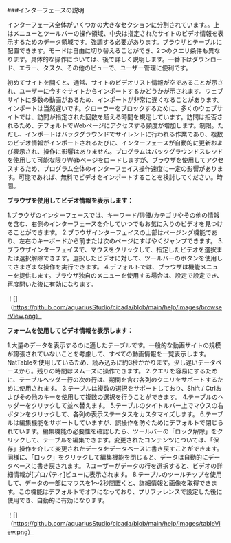 ###インターフェースの説明

インターフェース全体がいくつかの大きなセクションに分割されています。。上はメニューとツールバーの操作領域、中央は指定されたサイトのビデオ情報を表示するためのデータ領域です。強調する必要があります。ブラウザとテーブルに配置できます。モードは自由に切り替えることができ、2つのクエリ条件も異なります。具体的な操作については、後で詳しく説明します。一番下はダウンロード、エラー、タスク、その他のビューで、ユーザー管理に便利です。

初めてサイトを開くと、通常、サイトのビデオリスト情報が空であることが示され、ユーザーに今すぐサイトからインポートするかどうかが示されます。ウェブサイトに多数の動画があるため、インポートが非常に遅くなることがあります。インポートは当然遅いです。クローラーをブロックするために、多くのウェブサイトでは、訪問が指定された回数を超える時間を規定しています。訪問は拒否されるため、デフォルトでWebページにアクセスする頻度が増加します。制限。ただし、インポートはバックグラウンドでサイレントに行われる作業であり、複数のビデオ情報がインポートされるたびに、インターフェースが自動的に更新および表示され、操作に影響はありません。プログラムはバックグラウンドスレッドを使用して可能な限りWebページをロードしますが、ブラウザを使用してアクセスするため、プログラム全体のインターフェイス操作速度に一定の影響があります。可能であれば、無料でビデオをインポートすることを検討してください。時間。

**ブラウザを使用してビデオ情報を表示します：**

1.ブラウザのインターフェースでは、キーワード/俳優/カテゴリやその他の情報を含む、右側のインターフェースを介していつでもお気に入りのビデオを見つけることができます。
2.ブラウザインターフェイスの上部はページング機能であり、左右のキーボードから前または次のページにすばやくジャンプできます。
3.ブラウザインターフェイスで、マウスをクリックして、指定したビデオを選択または選択解除できます。選択したビデオに対して、ツールバーのボタンを使用してさまざまな操作を実行できます。
4.デフォルトでは、ブラウザは機能メニューを提供します。ブラウザ独自のメニューを使用する場合は、設定で設定でき、再度開いた後に有効になります。

！[]（https://github.com/aquariusStudio/cicada/blob/main/help/images/browserView.png）

**フォームを使用してビデオ情報を表示します：**

1.大量のデータを表示するのに適したテーブルです。一般的な動画サイトの規模が誇張されていないことを考慮して、すべての動画情報を一覧表示します。NatTableを使用しているため、読み込みに約3秒かかります。少し遅いデータベースから。残りの時間はスムーズに操作できます。
2.クエリを容易にするために、テーブルヘッダー行の次の行は、期間を含む各列のクエリをサポートするために使用されます。
3.テーブルは複数の選択をサポートしており、Shift / Ctrlおよびその他のキーを使用して複数の選択を行うことができます。
4.テーブルのヘッダーをクリックして並べ替えます。
5.テーブルのタイトルバー上でマウスの右ボタンをクリックして、各列の表示ステータスをカスタマイズします。
6.テーブルは編集機能をサポートしていますが、誤操作を防ぐためにデフォルトで閉じられています。編集機能の必要性を確認したら、ツールバーの「ロック解除」をクリックして、テーブルを編集できます。変更されたコンテンツについては、「保存」操作を介して変更されたデータをデータベースに書き戻すことができます。同様に、「ロック」をクリックして編集機能を閉じると、データは自動的にデータベースに書き戻されます。
7.ユーザーがデータの行を選択すると、ビデオの詳細情報が[プロパティ]ビューに表示されます。
8.テーブルのツールチップを使用して、データの一部にマウスを1〜2秒間置くと、詳細情報と画像を取得できます。この機能はデフォルトでオフになっており、プリファレンスで設定した後に使用でき、自動的に有効になります。

！[]（https://github.com/aquariusStudio/cicada/blob/main/help/images/tableView.png）
